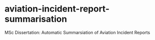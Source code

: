 # aviation-incident-report-summarisation
MSc Dissertation: Automatic Summarsiation of Aviation Incident Reports
